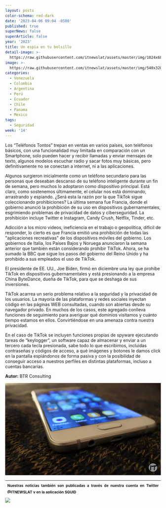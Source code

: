 ```yaml
---
layout: posts
color-schema: red-dark
date: '2023-04-06 09:04 -0500'
published: true
superNews: false
superArticle: false
year: '2023'
title: Un espia en tu bolsillo
detail-image: >-
  https://raw.githubusercontent.com/itnewslat/assets/master/img/1024x680/Celular-activo-g.jpg
image: >-
  https://raw.githubusercontent.com/itnewslat/assets/master/img/540x320/Celular-activo-p.jpg
categories:
  - Venezuela
  - Colombia
  - Argentina
  - Perú
  - Ecuador
  - Chile
  - Panama
  - Mexico
tags:
  - Seguridad
week: '14'
---
```


Los “Teléfonos Tontos” trepan en ventas en varios países, son teléfonos básicos, con una funcionalidad muy limitada en comparación con un Smartphone, solo pueden hacer y recibir llamadas y enviar mensajes de texto, algunos modelos escuchar radio y sacar fotos muy básicas, pero definitivamente no se conectan a internet, ni a las aplicaciones.
 
Algunos surgieron inicialmente como un teléfono secundario para las personas que deseaban descanso de su teléfono inteligente durante un fin de semana, pero muchos lo adoptaron como dispositivo principal. Está claro, como sostenemos últimamente, el celular nos está dominando, arrastrando y espiando. ¿Será esta la razón por la que TikTok sigue coleccionando prohibiciones? La última semana fue Francia, donde el gobierno anunció la prohibición de su uso en dispositivos gubernamentales, esgrimiendo problemas de privacidad de datos y ciberseguridad. La prohibición incluye Twitter e Instagram, Candy Crush, Netflix, Tinder, etc.
 
Adicción a los micro videos, ineficiencia en el trabajo o geopolítica, difícil de responder, lo cierto es que Francia emitió una prohibición de todas las "aplicaciones recreativas" de los dispositivos móviles del gobierno. Los gobiernos de Italia, los Países Bajos y Noruega anunciaron la semana anterior que también están considerando prohibir TikTok. Ahora, se ha sumado la BBC que sigue los pasos del gobierno del Reino Unido y ha prohibido a sus empleados el uso de TikTok.
 
El presidente de EE. UU., Joe Biden, firmó en diciembre una ley que prohíbe TikTok en dispositivos gubernamentales y está presionando a la empresa China ByteDance, dueña de TikTok, para que se deshaga de sus inversiones.
 
TikTok acarrea un serio problema relativo a la seguridad y la privacidad de los usuarios. La mayoría de las plataformas y redes sociales inyectan código en las páginas WEB consultadas, cuando son abiertas desde su navegador privado. En muchos de los casos, este agregado conlleva funciones de seguimiento para averiguar qué dominios visitamos y cuánto tiempo estamos en ellos. Convirtiéndose en una amenaza contra nuestra privacidad.
 
En el caso de TikTok se incluyen funciones propias de spyware ejecutando tareas de “keylogger”, un software capaz de almacenar y enviar a un tercero cada tecla presionada, sabe todo lo que escribimos, incluidas contraseñas y códigos de acceso, a qué imágenes y botones le damos click en la pantalla espiándonos de forma pasiva y con la posibilidad de conseguir acceso a nuestros perfiles en distintas plataformas, incluso a cuentas bancarias.
 
**Autor:** BTR Consulting

![](https://raw.githubusercontent.com/itnewslat/assets/master/img/540x320/Celular-activo-p.jpg)

<table style="height: 42px;" width="569">
<tbody>
<tr>
<td style="text-align: justify;"><sub><strong>Nuestras noticias también son publicadas a través de nuestra cuenta en Twitter <a href="https://twitter.com/itnewslat?lang=es">@ITNEWSLAT</a> y en la aplicación <a href="https://squidapp.co/en/">SQUID</a></strong></sub></td>
</tr>
</tbody>
</table>
<img src="https://tracker.metricool.com/c3po.jpg?hash=56f88a41e39ab42c063cc51676587a04"/>